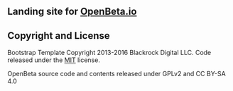 ## Landing site for [OpenBeta.io](http://openbeta-io.github.io)


## Copyright and License

Bootstrap Template Copyright 2013-2016 Blackrock Digital LLC. Code released under the [MIT](https://github.com/BlackrockDigital/startbootstrap-creative/blob/gh-pages/LICENSE) license.

OpenBeta source code and contents released under GPLv2 and CC BY-SA 4.0